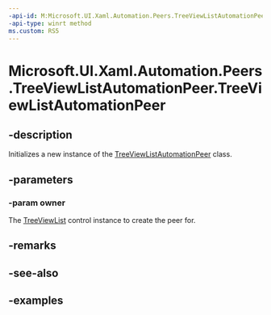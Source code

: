 ```yaml
---
-api-id: M:Microsoft.UI.Xaml.Automation.Peers.TreeViewListAutomationPeer.#ctor(Microsoft.UI.Xaml.Controls.TreeViewList)
-api-type: winrt method
ms.custom: RS5
---
```


<!-- Method syntax.
public TreeViewListAutomationPeer.TreeViewListAutomationPeer(TreeViewList owner)
-->

# Microsoft.UI.Xaml.Automation.Peers.TreeViewListAutomationPeer.TreeViewListAutomationPeer

## -description

Initializes a new instance of the [TreeViewListAutomationPeer](treeviewlistautomationpeer.md) class.

## -parameters
### -param owner

The [TreeViewList](../microsoft.ui.xaml.controls/treeviewlist.md) control instance to create the peer for.

## -remarks

## -see-also

## -examples

